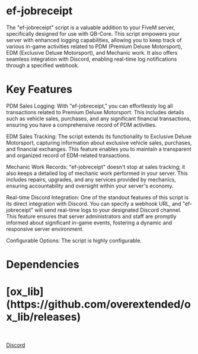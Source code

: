 # ef-jobreceipt
The "ef-jobreceipt" script is a valuable addition to your FiveM server, specifically designed for use with QB-Core. This script empowers your server with enhanced logging capabilities, allowing you to keep track of various in-game activities related to PDM (Premium Deluxe Motorsport), EDM (Exclusive Deluxe Motorsport), and Mechanic work. It also offers seamless integration with Discord, enabling real-time log notifications through a specified webhook.


# Key Features

PDM Sales Logging: With "ef-jobreceipt," you can effortlessly log all transactions related to Premium Deluxe Motorsport. This includes details such as vehicle sales, purchases, and any significant financial transactions, ensuring you have a comprehensive record of PDM activities.

EDM Sales Tracking: The script extends its functionality to Exclusive Deluxe Motorsport, capturing information about exclusive vehicle sales, purchases, and financial exchanges. This feature enables you to maintain a transparent and organized record of EDM-related transactions.

Mechanic Work Records: "ef-jobreceipt" doesn't stop at sales tracking; it also keeps a detailed log of mechanic work performed in your server. This includes repairs, upgrades, and any services provided by mechanics, ensuring accountability and oversight within your server's economy.

Real-time Discord Integration: One of the standout features of this script is its direct integration with Discord. You can specify a webhook URL, and "ef-jobreceipt" will send real-time logs to your designated Discord channel. This feature ensures that server administrators and staff are promptly informed about significant in-game events, fostering a dynamic and responsive server environment.

Configurable Options: The script is highly configurable.


# Dependencies
<h1>[ox_lib](https://github.com/overextended/ox_lib/releases)</h1><br>

[Discord](https://discord.gg/WbDp5GQ45t) 
